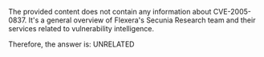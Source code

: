 The provided content does not contain any information about CVE-2005-0837. It's a general overview of Flexera's Secunia Research team and their services related to vulnerability intelligence.

Therefore, the answer is: UNRELATED